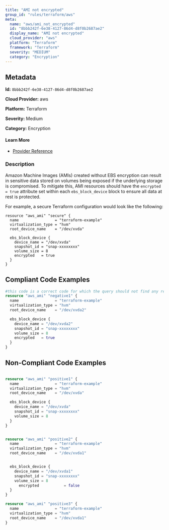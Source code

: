 ```yaml
---
title: "AMI not encrypted"
group_id: "rules/terraform/aws"
meta:
  name: "aws/ami_not_encrypted"
  id: "8bbb242f-6e38-4127-86d4-d8f0b2687ae2"
  display_name: "AMI not encrypted"
  cloud_provider: "aws"
  platform: "Terraform"
  framework: "Terraform"
  severity: "MEDIUM"
  category: "Encryption"
---
```

## Metadata

**Id:** `8bbb242f-6e38-4127-86d4-d8f0b2687ae2`

**Cloud Provider:** aws

**Platform:** Terraform

**Severity:** Medium

**Category:** Encryption

#### Learn More

 - [Provider Reference](https://registry.terraform.io/providers/hashicorp/aws/latest/docs/data-sources/ami)

### Description

 Amazon Machine Images (AMIs) created without EBS encryption can result in sensitive data stored on volumes being exposed if the underlying storage is compromised. To mitigate this, AMI resources should have the `encrypted = true` attribute set within each `ebs_block_device` block to ensure all data at rest is protected.

For example, a secure Terraform configuration would look like the following:

```
resource "aws_ami" "secure" {
  name                = "terraform-example"
  virtualization_type = "hvm"
  root_device_name    = "/dev/xvda"

  ebs_block_device {
    device_name = "/dev/xvda"
    snapshot_id = "snap-xxxxxxxx"
    volume_size = 8
    encrypted   = true
  }
}
```


## Compliant Code Examples
```terraform
#this code is a correct code for which the query should not find any result
resource "aws_ami" "negative1" {
  name                = "terraform-example"
  virtualization_type = "hvm"
  root_device_name    = "/dev/xvda2"

  ebs_block_device {
    device_name = "/dev/xvda2"
    snapshot_id = "snap-xxxxxxxx"
    volume_size = 8
	encrypted   = true
  }
}
```
## Non-Compliant Code Examples
```terraform

resource "aws_ami" "positive1" {
  name                = "terraform-example"
  virtualization_type = "hvm"
  root_device_name    = "/dev/xvda"

  ebs_block_device {
    device_name = "/dev/xvda"
    snapshot_id = "snap-xxxxxxxx"
    volume_size = 8
  }
}


resource "aws_ami" "positive2" {
  name                = "terraform-example"
  virtualization_type = "hvm"
  root_device_name    = "/dev/xvda1"


  ebs_block_device {
    device_name = "/dev/xvda1"
    snapshot_id = "snap-xxxxxxxx"
    volume_size = 8
	  encrypted			  = false
  }
}

resource "aws_ami" "positive3" {
  name                = "terraform-example"
  virtualization_type = "hvm"
  root_device_name    = "/dev/xvda1"
}

```